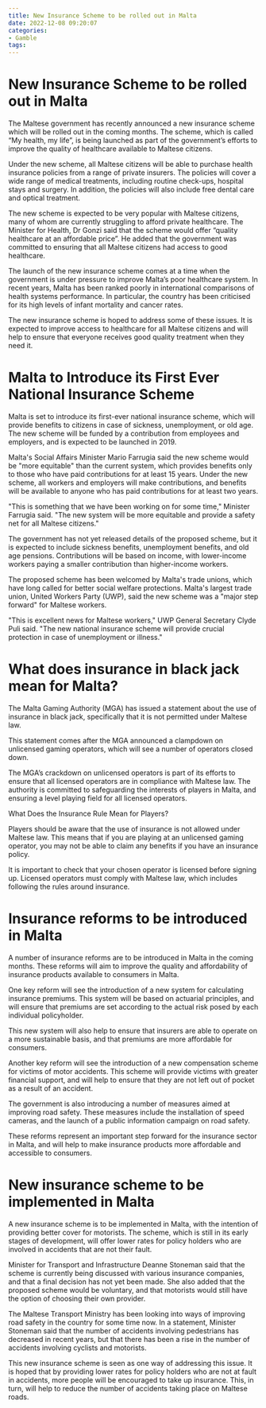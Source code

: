 ```yaml
---
title: New Insurance Scheme to be rolled out in Malta
date: 2022-12-08 09:20:07
categories:
- Gamble
tags:
---
```



#  New Insurance Scheme to be rolled out in Malta

The Maltese government has recently announced a new insurance scheme which will be rolled out in the coming months. The scheme, which is called “My health, my life”, is being launched as part of the government’s efforts to improve the quality of healthcare available to Maltese citizens.

Under the new scheme, all Maltese citizens will be able to purchase health insurance policies from a range of private insurers. The policies will cover a wide range of medical treatments, including routine check-ups, hospital stays and surgery. In addition, the policies will also include free dental care and optical treatment.

The new scheme is expected to be very popular with Maltese citizens, many of whom are currently struggling to afford private healthcare. The Minister for Health, Dr Gonzi said that the scheme would offer “quality healthcare at an affordable price”. He added that the government was committed to ensuring that all Maltese citizens had access to good healthcare.

The launch of the new insurance scheme comes at a time when the government is under pressure to improve Malta’s poor healthcare system. In recent years, Malta has been ranked poorly in international comparisons of health systems performance. In particular, the country has been criticised for its high levels of infant mortality and cancer rates.

The new insurance scheme is hoped to address some of these issues. It is expected to improve access to healthcare for all Maltese citizens and will help to ensure that everyone receives good quality treatment when they need it.

#  Malta to Introduce its First Ever National Insurance Scheme

Malta is set to introduce its first-ever national insurance scheme, which will provide benefits to citizens in case of sickness, unemployment, or old age. The new scheme will be funded by a contribution from employees and employers, and is expected to be launched in 2019.

Malta's Social Affairs Minister Mario Farrugia said the new scheme would be "more equitable" than the current system, which provides benefits only to those who have paid contributions for at least 15 years. Under the new scheme, all workers and employers will make contributions, and benefits will be available to anyone who has paid contributions for at least two years.

"This is something that we have been working on for some time," Minister Farrugia said. "The new system will be more equitable and provide a safety net for all Maltese citizens."

The government has not yet released details of the proposed scheme, but it is expected to include sickness benefits, unemployment benefits, and old age pensions. Contributions will be based on income, with lower-income workers paying a smaller contribution than higher-income workers.

The proposed scheme has been welcomed by Malta's trade unions, which have long called for better social welfare protections. Malta's largest trade union, United Workers Party (UWP), said the new scheme was a "major step forward" for Maltese workers.

"This is excellent news for Maltese workers," UWP General Secretary Clyde Puli said. "The new national insurance scheme will provide crucial protection in case of unemployment or illness."

#  What does insurance in black jack mean for Malta?

The Malta Gaming Authority (MGA) has issued a statement about the use of insurance in black jack, specifically that it is not permitted under Maltese law.

This statement comes after the MGA announced a clampdown on unlicensed gaming operators, which will see a number of operators closed down.

The MGA’s crackdown on unlicensed operators is part of its efforts to ensure that all licensed operators are in compliance with Maltese law. The authority is committed to safeguarding the interests of players in Malta, and ensuring a level playing field for all licensed operators.

What Does the Insurance Rule Mean for Players?

Players should be aware that the use of insurance is not allowed under Maltese law. This means that if you are playing at an unlicensed gaming operator, you may not be able to claim any benefits if you have an insurance policy.

It is important to check that your chosen operator is licensed before signing up. Licensed operators must comply with Maltese law, which includes following the rules around insurance.

#  Insurance reforms to be introduced in Malta

A number of insurance reforms are to be introduced in Malta in the coming months. These reforms will aim to improve the quality and affordability of insurance products available to consumers in Malta.

One key reform will see the introduction of a new system for calculating insurance premiums. This system will be based on actuarial principles, and will ensure that premiums are set according to the actual risk posed by each individual policyholder.

This new system will also help to ensure that insurers are able to operate on a more sustainable basis, and that premiums are more affordable for consumers.

Another key reform will see the introduction of a new compensation scheme for victims of motor accidents. This scheme will provide victims with greater financial support, and will help to ensure that they are not left out of pocket as a result of an accident.

The government is also introducing a number of measures aimed at improving road safety. These measures include the installation of speed cameras, and the launch of a public information campaign on road safety.

These reforms represent an important step forward for the insurance sector in Malta, and will help to make insurance products more affordable and accessible to consumers.

#  New insurance scheme to be implemented in Malta

A new insurance scheme is to be implemented in Malta, with the intention of providing better cover for motorists. The scheme, which is still in its early stages of development, will offer lower rates for policy holders who are involved in accidents that are not their fault.

Minister for Transport and Infrastructure Deanne Stoneman said that the scheme is currently being discussed with various insurance companies, and that a final decision has not yet been made. She also added that the proposed scheme would be voluntary, and that motorists would still have the option of choosing their own provider.

The Maltese Transport Ministry has been looking into ways of improving road safety in the country for some time now. In a statement, Minister Stoneman said that the number of accidents involving pedestrians has decreased in recent years, but that there has been a rise in the number of accidents involving cyclists and motorists.

This new insurance scheme is seen as one way of addressing this issue. It is hoped that by providing lower rates for policy holders who are not at fault in accidents, more people will be encouraged to take up insurance. This, in turn, will help to reduce the number of accidents taking place on Maltese roads.